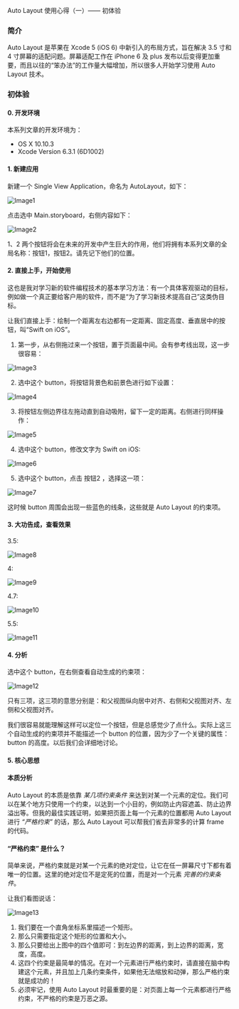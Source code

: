 Auto Layout 使用心得（一）—— 初体验

### 简介

Auto Layout 是苹果在 Xcode 5 (iOS 6) 中新引入的布局方式，旨在解决 3.5 寸和 4 寸屏幕的适配问题。屏幕适配工作在 iPhone 6 及 plus 发布以后变得更加重要，而且以往的“笨办法”的工作量大幅增加，所以很多人开始学习使用 Auto Layout 技术。

### 初体验

#### 0. 开发环境

本系列文章的开发环境为：

* OS X 10.10.3
* Xcode Version 6.3.1 (6D1002)

#### 1. 新建应用

新建一个 Single View Application，命名为 AutoLayout，如下：

![Image1](/resource/image/2015-03-06-auto-layout-start-up/1.jpg)

点击选中 Main.storyboard，右侧内容如下：

![Image2](/resource/image/2015-03-06-auto-layout-start-up/2.jpg)

1、2 两个按钮将会在未来的开发中产生巨大的作用，他们将拥有本系列文章的全局名称：按钮1，按钮2。请先记下他们的位置。

#### 2. 直接上手，开始使用

这也是我对学习新的软件编程技术的基本学习方法：有一个具体客观驱动的目标，例如做一个真正要给客户用的软件，而不是“为了学习新技术提高自己”这类伪目标。

让我们直接上手：绘制一个距离左右边都有一定距离、固定高度、垂直居中的按钮，叫“Swift on iOS”。

1. 第一步，从右侧拖过来一个按钮，置于页面最中间。会有参考线出现，这一步很容易：

![Image3](/resource/image/2015-03-06-auto-layout-start-up/3.jpg)

2. 选中这个 button，将按钮背景色和前景色进行如下设置：  

![Image4](/resource/image/2015-03-06-auto-layout-start-up/4.jpg)

3. 将按钮左侧边界往左拖动直到自动吸附，留下一定的距离。右侧进行同样操作：  

![Image5](/resource/image/2015-03-06-auto-layout-start-up/5.jpg)

4. 选中这个 button，修改文字为 Swift on iOS:  

![Image6](/resource/image/2015-03-06-auto-layout-start-up/6.jpg)

5. 选中这个 button，点击 按钮2 ，选择这一项：  

![Image7](/resource/image/2015-03-06-auto-layout-start-up/7.jpg)

这时候 button 周围会出现一些蓝色的线条，这些就是 Auto Layout 的约束项。

#### 3. 大功告成，查看效果

3.5:  

![Image8](/resource/image/2015-03-06-auto-layout-start-up/8.jpg)

4:  

![Image9](/resource/image/2015-03-06-auto-layout-start-up/9.jpg)

4.7:  

![Image10](/resource/image/2015-03-06-auto-layout-start-up/10.jpg)

5.5:  

![Image11](/resource/image/2015-03-06-auto-layout-start-up/11.jpg)

#### 4. 分析

选中这个 button，在右侧查看自动生成的约束项：  

![Image12](/resource/image/2015-03-06-auto-layout-start-up/12.jpg)

只有三项，这三项的意思分别是：和父视图纵向居中对齐、右侧和父视图对齐、左侧和父视图对齐。

我们很容易就能理解这样可以定位一个按钮，但是总感觉少了点什么。实际上这三个自动生成的约束项并不能描述一个 button 的位置，因为少了一个关键的属性：button 的高度。以后我们会详细地讨论。

#### 5. 核心思想

#### 本质分析

Auto Layout 的本质是依靠 *某几项约束条件* 来达到对某一个元素的定位。我们可以在某个地方只使用一个约束，以达到一个小目的，例如防止内容遮盖、防止边界溢出等。但我的最佳实践证明，如果把页面上每一个元素的位置都用 Auto Layout 进行 *“严格约束”* 的话，那么 Auto Layout 可以帮我们省去非常多的计算 frame 的代码。

#### “严格约束” 是什么？

简单来说，严格约束就是对某一个元素的绝对定位，让它在任一屏幕尺寸下都有着唯一的位置。这里的绝对定位不是定死的位置，而是对一个元素 *完善的约束条件*。

让我们看图说话：

![Image13](/resource/image/2015-03-06-auto-layout-start-up/13.jpg)

1. 我们要在一个直角坐标系里描述一个矩形。
2. 那么只需要指定这个矩形的位置和大小。
3. 那么只要给出上图中的四个值即可：到左边界的距离，到上边界的距离，宽度，高度。
4. 这四个约束是最简单的情况。在对一个元素进行严格约束时，请直接在脑中构建这个元素，并且加上几条约束条件，如果他无法缩放和动弹，那么严格约束就是成功的！
5. 必须牢记，使用 Auto Layout 时最重要的是：对页面上每一个元素都进行严格约束，不严格的约束是万恶之源。


